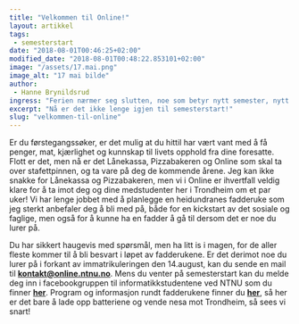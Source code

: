 ```yaml
---
title: "Velkommen til Online!"
layout: artikkel
tags: 
 - semesterstart
date: "2018-08-01T00:46:25+02:00"
modified_date: "2018-08-01T00:48:22.853101+02:00"
image: "/assets/17.mai.png"
image_alt: "17 mai bilde"
author:
 - Hanne Brynildsrud
ingress: "Ferien nærmer seg slutten, noe som betyr nytt semester, nytt storstipend og nye studenter! Dersom du nylig har kommet inn på bachelor i informatikk eller skal begynne på master, vil jeg gratulere deg med opptak og samtidig ønske deg velkommen til linjeforeningen vår, Online!"
excerpt: "Nå er det ikke lenge igjen til semesterstart!"
slug: "velkommen-til-online"
---
```

Er du førstegangssøker, er det mulig at du hittil har vært vant med å få penger, mat, kjærlighet og kunnskap til livets opphold fra dine foresatte. Flott er det, men nå er det Lånekassa, Pizzabakeren og Online som skal ta over stafettpinnen, og ta vare på deg de kommende årene. Jeg kan ikke snakke for Lånekassa og Pizzabakeren, men vi i Online er ihvertfall veldig klare for å ta imot deg og dine medstudenter her i Trondheim om et par uker! Vi har lenge jobbet med å planlegge en heidundranes fadderuke som jeg sterkt anbefaler deg å bli med på, både for en kickstart av det sosiale og faglige, men også for å kunne ha en fadder å gå til dersom det er noe du lurer på. 

Du har sikkert haugevis med spørsmål, men ha litt is i magen, for de aller fleste kommer til å bli besvart i løpet av fadderukene. Er det derimot noe du lurer på i forkant av immatrikuleringen den 14.august, kan du sende en mail til **kontakt@online.ntnu.no**. Mens du venter på semesterstart kan du melde deg inn i facebookgruppen til informatikkstudentene ved NTNU som du finner **[her](https://www.facebook.com/groups/1547182375336132/)**. Program og informasjon rundt fadderukene finner du **[her](https://online.ntnu.no/splash/)**, så her er det bare å lade opp batteriene og vende nesa mot Trondheim, så sees vi snart!